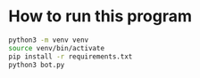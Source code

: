 # How to run this program

```sh
python3 -m venv venv
source venv/bin/activate
pip install -r requirements.txt
python3 bot.py
```